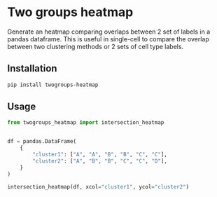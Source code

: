 # Two groups heatmap

Generate an heatmap comparing overlaps between 2 set of labels in a pandas dataframe. This is useful in single-cell to compare the overlap between two clustering methods or 2 sets of cell type labels.

## Installation

```bash
pip install twogroups-heatmap
```

## Usage

```python
from twogroups_heatmap import intersection_heatmap


df = pandas.DataFrame(
    {
        "cluster1": ["A", "A", "B", "B", "C", "C"],
        "cluster2": ["A", "B", "B", "C", "C", "D"],
    }
)

intersection_heatmap(df, xcol="cluster1", ycol="cluster2")
```
